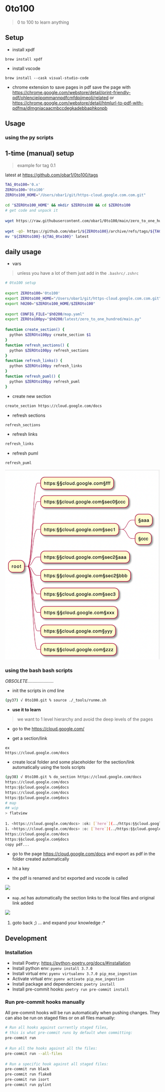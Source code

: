# 0to100

> 0 to 100 to learn anything


## Setup

* install xpdf
```
brew install xpdf
```

* install vscode
```
brew install --cask visual-studio-code
```


* chrome extension to save pages in pdf
save the page with https://chrome.google.com/webstore/detail/print-friendly-pdf/ohlencieiipommannpdfcmfdpjjmeolj/related or https://chrome.google.com/webstore/detail/htmlurl-to-pdf-with-pdfma/dlmgniacaacmbccdegkadebbaphkonpb

## Usage

### using the py scripts

## 1-time (manual) setup 

> example for tag 0.1 

latest at https://github.com/obar1/0to100/tags


```bash
TAG_0to100='0.x' 
ZEROto100='0to100'
ZEROto100_HOME="/Users/obar1/git/https-cloud.google.com.com.git" 

cd "$ZEROto100_HOME" && mkdir $ZEROto100 && cd $ZEROto100
# get code and unpack it

wget https://raw.githubusercontent.com/obar1/0to100/main/zero_to_one_hundred/tests/resources/repo/map.yaml

wget -qO- https://github.com/obar1/${ZEROto100}/archive/refs/tags/${TAG_0to100}.tar.gz | tar -xvf -
mv "${ZEROto100}-${TAG_0to100}" latest
```

## daily usage

- vars
  
> unless you have a lot of them just add in the `.bashrc/.zshrc`

```bash
# 0to100 setup

export ZEROto100='0to100'
export ZEROto100_HOME="/Users/obar1/git/https-cloud.google.com.com.git" 
export h0200="$ZEROto100_HOME/$ZEROto100"

export CONFIG_FILE="$h0200/map.yaml"
export ZEROto100py="$h0200/latest/zero_to_one_hundred/main.py"

function create_section() {
  python $ZEROto100py create_section $1
}
function refresh_sections() {
  python $ZEROto100py refresh_sections
}
function refresh_links() {
  python $ZEROto100py refresh_links 
}
function refresh_puml() {
  python $ZEROto100py refresh_puml
}
```
-  create new section

```bash
create_section https://cloud.google.com/docs
```
-  refresh sections

```bash
refresh_sections 
```
-  refresh links

```bash
refresh_links 
```
-  refresh puml

```bash
refresh_puml
```
![](2021-09-18-01-08-45.png)



### using the bash bash scripts

*OBSOLETE.....................*

* init the scripts in cmd line

```bash
(py37) √ 0to100.git % source ./_tools/runme.sh

```

* **use it to learn**

> we want to 1 level hierarchy and avoid the deep levels of the pages

- go to the https://cloud.google.com/

- get a section/link

```
ex
https://cloud.google.com/docs
```

- create local folder and some placeholder for the section/link automatically using the tools scripts

```bash
(py38) √ 0to100.git % do_section https://cloud.google.com/docs
https://cloud.google.com/docs
https:§§cloud.google.com§docs
https://cloud.google.com/docs
https:§§cloud.google.com§docs
# map
## wip
> flatview

1. <https://cloud.google.com/docs> :ok: [`here`](../https:§§cloud.google.com§api-gateway§docs/readme.md)1. <https://cloud.google.com/docs> :o: [`here`](../https:§§cloud.google.com§docs/readme.md)
1. <https://cloud.google.com/docs> :o: [`here`](../https:§§cloud.google.com§docs/readme.md)
https://cloud.google.com/docs
https:§§cloud.google.com§docs
copy pdf...
```
- go to the page https://cloud.google.com/docs and export as pdf in the folder created automatically

- hit a key

- the pdf is renamed and txt exported and vscode is called

![](1083eacc-b42e-489c-bed4-9e16cf3d64c5.png)

- `map.md` has automatically the section links to the local files and original link added

![](2bcf4234-8a4e-4263-be9d-e65210ef696e.png)

1. goto back ;) ... and expand your knowledge :*


## Development

### Installation

* Install Poetry: <https://python-poetry.org/docs/#installation>
* Install python env: `pyenv install 3.7.0`
* Install virtual env: `pyenv virtualenv 3.7.0 pip_mse_ingestion`
* Activate virtual env: `pyenv activate pip_mse_ingestion`
* Install package and dependencies: `poetry install`
* Install pre-commit hooks: `poetry run pre-commit install`

### Run pre-commit hooks manually

All pre-commit hooks will be run automatically when pushing changes.
They can also be run on staged files or on all files manually:

```bash
# Run all hooks against currently staged files,
# this is what pre-commit runs by default when committing:
pre-commit run

# Run all the hooks against all the files:
pre-commit run --all-files

# Run a specific hook against all staged files:
pre-commit run black
pre-commit run flake8
pre-commit run isort
pre-commit run pylint
```


```